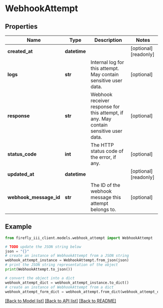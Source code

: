 # WebhookAttempt


## Properties

Name | Type | Description | Notes
------------ | ------------- | ------------- | -------------
**created_at** | **datetime** |  | [optional] [readonly] 
**logs** | **str** | Internal log for this attempt. May contain sensitive user data. | [optional] 
**response** | **str** | Webhook receiver response for this attempt, if any. May contain sensitive user data. | [optional] 
**status_code** | **int** | The HTTP status code of the error, if any. | [optional] 
**updated_at** | **datetime** |  | [optional] [readonly] 
**webhook_message_id** | **str** | The ID of the webhook message this attempt belongs to. | [optional] 

## Example

```python
from firefly_iii_client.models.webhook_attempt import WebhookAttempt

# TODO update the JSON string below
json = "{}"
# create an instance of WebhookAttempt from a JSON string
webhook_attempt_instance = WebhookAttempt.from_json(json)
# print the JSON string representation of the object
print(WebhookAttempt.to_json())

# convert the object into a dict
webhook_attempt_dict = webhook_attempt_instance.to_dict()
# create an instance of WebhookAttempt from a dict
webhook_attempt_form_dict = webhook_attempt.from_dict(webhook_attempt_dict)
```
[[Back to Model list]](../README.md#documentation-for-models) [[Back to API list]](../README.md#documentation-for-api-endpoints) [[Back to README]](../README.md)


